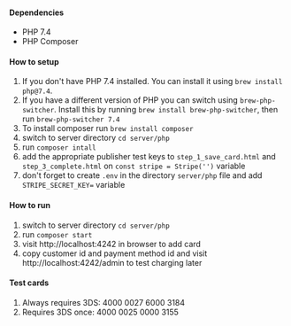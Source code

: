 #### Dependencies
- PHP 7.4
- PHP Composer

#### How to setup
1. If you don't have PHP 7.4 installed. You can install it using `brew install php@7.4`.
2. If you have a different version of PHP you can switch using `brew-php-switcher`. Install this by running `brew install brew-php-switcher`, then run `brew-php-switcher 7.4`
3. To install composer run `brew install composer`
4. switch to server directory `cd server/php`
5. run `composer intall`
6. add the appropriate publisher test keys to `step_1_save_card.html` and `step_3_complete.html` on `const stripe = Stripe('')` variable
7. don't forget to create `.env` in the directory `server/php` file and add `STRIPE_SECRET_KEY=` variable

#### How to run

1. switch to server directory `cd server/php`
2. run `composer start`
3. visit http://localhost:4242 in browser to add card
4. copy customer id and payment method id and visit http://localhost:4242/admin to test charging later


#### Test cards
1. Always requires 3DS: 4000 0027 6000 3184
2. Requires 3DS once: 4000 0025 0000 3155

